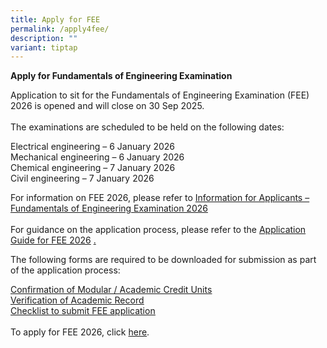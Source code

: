 ```yaml
---
title: Apply for FEE
permalink: /apply4fee/
description: ""
variant: tiptap
---
```

<p><strong>Apply for Fundamentals of Engineering Examination</strong>
</p>
<p>Application to sit for the Fundamentals of Engineering Examination (FEE)
2026 is opened and will close on 30 Sep 2025.
<br>
<br>The examinations are scheduled to be held on the following dates:</p>
<p>Electrical engineering – 6 January 2026
<br>Mechanical engineering – 6 January 2026
<br>Chemical engineering – 7 January 2026
<br>Civil engineering – 7 January 2026</p>
<p>For information on FEE 2026, please refer to <a href="/files/Downloads/Info%20on%20Exams/fee_2025.pdf" rel="noopener noreferrer nofollow" target="_blank">Information for Applicants – Fundamentals of Engineering Examination 2026</a> 
<br>
<br>For guidance on the application process, please refer to the <a href="/files/Downloads/Info on Exams/Application_Guide_for_FEE_2026.pdf" rel="noopener nofollow" target="_blank">Application Guide for FEE 2026</a>
<a href="/files/Downloads/Info on Exams/application_guide_for_fee_2025.pdf" rel="noopener nofollow" target="_blank">.</a>
</p>
<p>The following forms are required to be downloaded for submission as part
of the application process:</p>
<p><a href="https://go.gov.sg/r9h1au" rel="noopener noreferrer nofollow" target="_blank"><u>Confirmation of Modular / Academic Credit Units</u></a>
<br><a href="https://go.gov.sg/5i0f50" rel="noopener noreferrer nofollow" target="_blank"><u>Verification of Academic Record</u></a>
<br><a href="http://peb.cremeworkz.com/Downloads/Checklist%20for%20FEE.pdf" rel="noopener noreferrer nofollow" target="_blank"><u>Checklist to submit FEE application</u></a>&nbsp;
<br>
<br>To apply for FEE 2026, click <a href="https://www.peb.gov.sg/apply_fee_declare.aspx" rel="noopener nofollow" target="_blank">here</a>.</p>